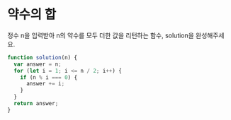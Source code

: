 # 약수의 합

정수 n을 입력받아 n의 약수를 모두 더한 값을 리턴하는 함수, solution을 완성해주세요.

```javascript
function solution(n) {
  var answer = n;
  for (let i = 1; i <= n / 2; i++) {
    if (n % i === 0) {
      answer += i;
    }
  }
  return answer;
}
```
